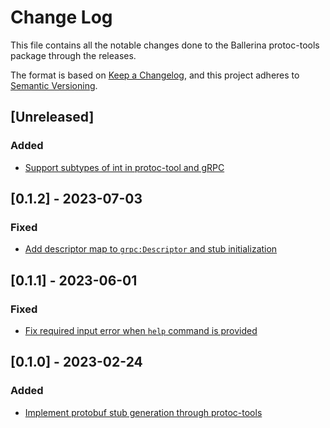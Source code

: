# Change Log
This file contains all the notable changes done to the Ballerina protoc-tools package through the releases.

The format is based on [Keep a Changelog](https://keepachangelog.com/en/1.0.0/),
and this project adheres to [Semantic Versioning](https://semver.org/spec/v2.0.0.html).

## [Unreleased]

### Added

- [Support subtypes of int in protoc-tool and gRPC](https://github.com/ballerina-platform/ballerina-standard-library/issues/4543)

## [0.1.2] - 2023-07-03

### Fixed

- [Add descriptor map to `grpc:Descriptor` and stub initialization](https://github.com/ballerina-platform/ballerina-standard-library/issues/4555)

## [0.1.1] - 2023-06-01

### Fixed

- [Fix required input error when `help` command is provided](https://github.com/ballerina-platform/ballerina-standard-library/issues/4446)

## [0.1.0] - 2023-02-24

### Added
- [Implement protobuf stub generation through protoc-tools](https://github.com/ballerina-platform/ballerina-standard-library/issues/3019)
